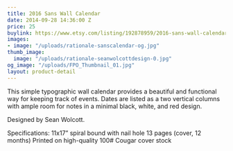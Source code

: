 ```yaml
---
title: 2016 Sans Wall Calendar
date: 2014-09-28 14:36:00 Z
price: 25
buylink: https://www.etsy.com/listing/192878959/2016-sans-wall-calendar?ref=listing-shop-header-1
images:
- image: "/uploads/rationale-sanscalendar-og.jpg"
thumb_image:
  image: "/uploads/rationale-seanwolcottdesign-0.jpg"
og_image: "/uploads/FPO_Thumbnail_01.jpg"
layout: product-detail
---
```


This simple typographic wall calendar provides a beautiful and functional way for keeping track of events. Dates are listed as a two vertical columns with ample room for notes in a minimal black, white, and red design.

Designed by Sean Wolcott.

Specifications:
11x17” spiral bound with nail hole
13 pages (cover, 12 months)
Printed on high-quality 100# Cougar cover stock
